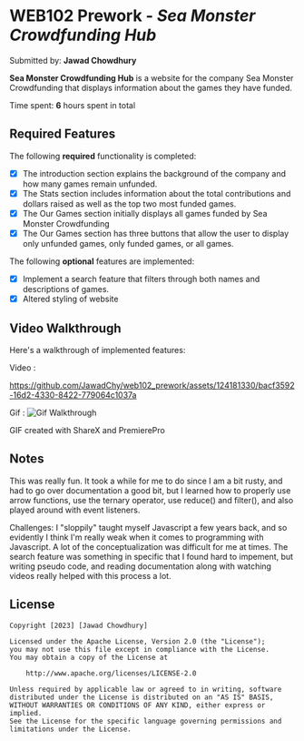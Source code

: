 # WEB102 Prework - *Sea Monster Crowdfunding Hub*

Submitted by: **Jawad Chowdhury**

**Sea Monster Crowdfunding Hub** is a website for the company Sea Monster Crowdfunding that displays information about the games they have funded.

Time spent: **6** hours spent in total

## Required Features

The following **required** functionality is completed:

* [x] The introduction section explains the background of the company and how many games remain unfunded.
* [x] The Stats section includes information about the total contributions and dollars raised as well as the top two most funded games.
* [x] The Our Games section initially displays all games funded by Sea Monster Crowdfunding
* [x] The Our Games section has three buttons that allow the user to display only unfunded games, only funded games, or all games.

The following **optional** features are implemented:

* [x] Implement a search feature that filters through both names and descriptions of games.
* [x] Altered styling of website

## Video Walkthrough

Here's a walkthrough of implemented features:

Video : 

https://github.com/JawadChy/web102_prework/assets/124181330/bacf3592-16d2-4330-8422-779064c1037a

Gif :
![Gif Walkthrough](./assets/demo.gif)

<!-- Replace this with whatever GIF tool you used! -->
GIF created with ShareX and PremierePro 
<!-- Recommended tools:
[Kap](https://getkap.co/) for macOS
[ScreenToGif](https://www.screentogif.com/) for Windows
[peek](https://github.com/phw/peek) for Linux. -->

## Notes
This was really fun. It took a while for me to do since I am a bit rusty, and had to go over documentation a good bit, but I learned how to properly use arrow functions, use the ternary operator, use reduce() and filter(), and also played around with event listeners.

Challenges:
I "sloppily" taught myself Javascript a few years back, and so evidently I think I'm really weak when it comes to programming with Javascript. A lot of the conceptualization was difficult for me at times. The search feature was something in specific that I found hard to impement, but writing pseudo code, and reading documentation along with watching videos really helped with this process a lot.

## License

    Copyright [2023] [Jawad Chowdhury]

    Licensed under the Apache License, Version 2.0 (the "License");
    you may not use this file except in compliance with the License.
    You may obtain a copy of the License at

        http://www.apache.org/licenses/LICENSE-2.0

    Unless required by applicable law or agreed to in writing, software
    distributed under the License is distributed on an "AS IS" BASIS,
    WITHOUT WARRANTIES OR CONDITIONS OF ANY KIND, either express or implied.
    See the License for the specific language governing permissions and
    limitations under the License.
